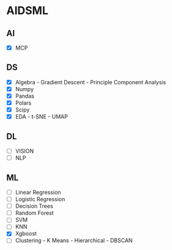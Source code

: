 # AIDSML

## AI
- [X] MCP

## DS
- [X] Algebra
        - Gradient Descent
        - Principle Component Analysis
- [X] Numpy
- [X] Pandas
- [X] Polars
- [X] Scipy
- [X] EDA
        - t-SNE
        - UMAP

## DL
- [ ] VISION
- [ ] NLP

## ML
- [ ] Linear Regression
- [ ] Logistic Regression
- [ ] Decision Trees
- [ ] Random Forest
- [ ] SVM
- [ ] KNN
- [X] Xgboost 
- [ ] Clustering
        - K Means
        - Hierarchical 
        - DBSCAN
